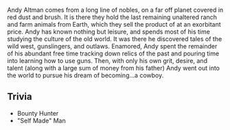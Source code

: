 Andy Altman comes from a long line of nobles, on a far off planet covered in red dust and brush. It is there they hold the last remaining unaltered ranch and farm animals from Earth, which they sell the product of at an exorbitant price. Andy has known nothing but leisure, and spends most of his time studying the culture of the old world. It was there he discovered tales of the wild west, gunslingers, and outlaws. Enamored, Andy spent the remainder of his abundant free time tracking down relics of the past and pouring time into learning how to use guns. Then, with only his own grit, desire, and talent (along with a large sum of money from his father) Andy went out into the world to pursue his dream of becoming...a cowboy.

## Trivia

* Bounty Hunter
* "Self Made" Man
